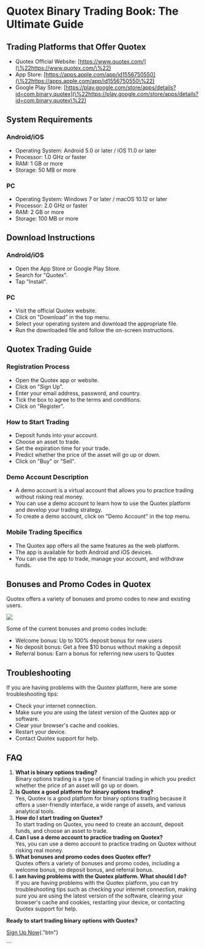 # Quotex Binary Trading Book: The Ultimate Guide

## Trading Platforms that Offer Quotex

-   Quotex Official Website:
    [https://www.quotex.com/](\%22https://www.quotex.com/\%22)
-   App Store:
    [https://apps.apple.com/app/id1556750550](\%22https://apps.apple.com/app/id1556750550\%22)
-   Google Play Store:
    [https://play.google.com/store/apps/details?id=com.binary.quotex](\%22https://play.google.com/store/apps/details?id=com.binary.quotex\%22)

## System Requirements

### Android/iOS

-   Operating System: Android 5.0 or later / iOS 11.0 or later
-   Processor: 1.0 GHz or faster
-   RAM: 1 GB or more
-   Storage: 50 MB or more

### PC

-   Operating System: Windows 7 or later / macOS 10.12 or later
-   Processor: 2.0 GHz or faster
-   RAM: 2 GB or more
-   Storage: 100 MB or more

## Download Instructions

### Android/iOS

-   Open the App Store or Google Play Store.
-   Search for "Quotex".
-   Tap "Install".

### PC

-   Visit the official Quotex website.
-   Click on "Download" in the top menu.
-   Select your operating system and download the appropriate file.
-   Run the downloaded file and follow the on-screen instructions.

## Quotex Trading Guide

### Registration Process

-   Open the Quotex app or website.
-   Click on "Sign Up".
-   Enter your email address, password, and country.
-   Tick the box to agree to the terms and conditions.
-   Click on "Register".

### How to Start Trading

-   Deposit funds into your account.
-   Choose an asset to trade.
-   Set the expiration time for your trade.
-   Predict whether the price of the asset will go up or down.
-   Click on "Buy" or "Sell".

### Demo Account Description

-   A demo account is a virtual account that allows you to practice
    trading without risking real money.
-   You can use a demo account to learn how to use the Quotex platform
    and develop your trading strategy.
-   To create a demo account, click on "Demo Account" in the top
    menu.

### Mobile Trading Specifics

-   The Quotex app offers all the same features as the web platform.
-   The app is available for both Android and iOS devices.
-   You can use the app to trade, manage your account, and withdraw
    funds.

## Bonuses and Promo Codes in Quotex

Quotex offers a variety of bonuses and promo codes to new and existing
users.

[![](https://static.quotex.io/files/4_en/300_250.jpg)](https://traff.sbs/brokerqxlid)

Some of the current bonuses and promo codes include:

-   Welcome bonus: Up to 100% deposit bonus for new users
-   No deposit bonus: Get a free \$10 bonus without making a deposit
-   Referral bonus: Earn a bonus for referring new users to Quotex

## Troubleshooting

If you are having problems with the Quotex platform, here are some
troubleshooting tips:

-   Check your internet connection.
-   Make sure you are using the latest version of the Quotex app or
    software.
-   Clear your browser\'s cache and cookies.
-   Restart your device.
-   Contact Quotex support for help.

## FAQ

1.  **What is binary options trading?**\
    Binary options trading is a type of financial trading in which you
    predict whether the price of an asset will go up or down.
2.  **Is Quotex a good platform for binary options trading?**\
    Yes, Quotex is a good platform for binary options trading because it
    offers a user-friendly interface, a wide range of assets, and
    various analytical tools.
3.  **How do I start trading on Quotex?**\
    To start trading on Quotex, you need to create an account, deposit
    funds, and choose an asset to trade.
4.  **Can I use a demo account to practice trading on Quotex?**\
    Yes, you can use a demo account to practice trading on Quotex
    without risking real money.
5.  **What bonuses and promo codes does Quotex offer?**\
    Quotex offers a variety of bonuses and promo codes, including a
    welcome bonus, no deposit bonus, and referral bonus.
6.  **I am having problems with the Quotex platform. What should I
    do?**\
    If you are having problems with the Quotex platform, you can try
    troubleshooting tips such as checking your internet connection,
    making sure you are using the latest version of the software,
    clearing your browser\'s cache and cookies, restarting your device,
    or contacting Quotex support for help.

**Ready to start trading binary options with Quotex?**

[Sign Up Now](\%22https://traff.sbs/brokerqxsignup\%22){."btn"}

\`\`\`

